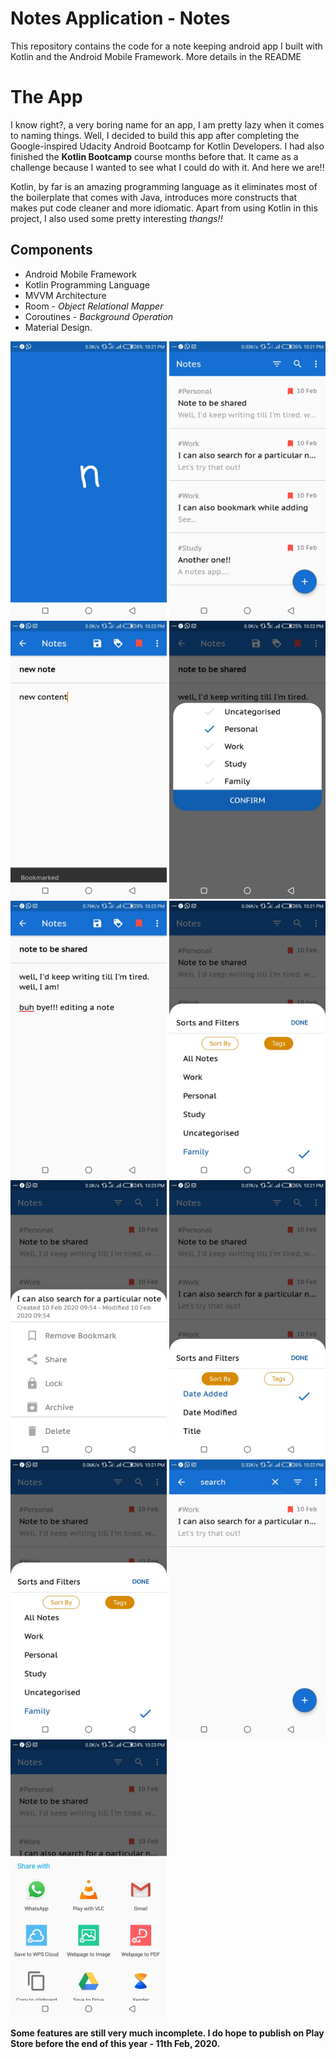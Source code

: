 # Notes Application - Notes
This repository contains the code for a note keeping android app I built with Kotlin and the Android Mobile Framework. More details in the README

# The App

I know right?, a very boring name for an app, I am pretty lazy when it comes to naming things. Well, I decided to build this app after completing the Google-inspired Udacity Android Bootcamp for Kotlin Developers. I had also finished the **Kotlin Bootcamp** course months before that. It came as a challenge because I wanted to see what I could do with it. And here we are!!

Kotlin, by far is an amazing programming language as it eliminates most of the boilerplate that comes with Java, introduces more constructs that makes put code cleaner and more idiomatic. Apart from using Kotlin in this project, I also used some pretty interesting _thangs!!_

## Components 

* Android Mobile Framework
* Kotlin Programming Language
* MVVM Architecture
* Room - _Object Relational Mapper_
* Coroutines - _Background Operation_
* Material Design.

<img src="screenshots/notes_splash_screen.jpg" width="250"> <img src="screenshots/note_all_notes.jpg" width="250"> <img src="screenshots/note_add_note.jpg" width="250">
<img src="screenshots/note_single_note_categories.jpg" width="250"> <img src="screenshots/note_bookmarked.jpg" width="250">  <img src="screenshots/note_tags.jpg" width="250">
<img src="screenshots/note_single_note_menu.jpg" width="250"> <img src="screenshots/note_sorts.jpg" width="250">
<img src="screenshots/note_tags.jpg" width="250"> <img src="screenshots/note_search.jpg" width="250"> <img src="screenshots/notes_share.jpg" width="250">

**Some features are still very much incomplete. I do hope to publish on Play Store before the end of this year - 11th Feb, 2020.**
